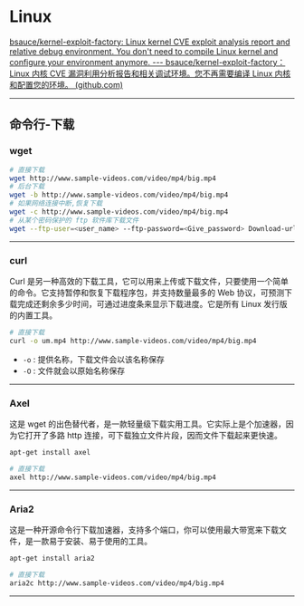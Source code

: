 # Linux

[bsauce/kernel-exploit-factory: Linux kernel CVE exploit analysis report and relative debug environment. You don't need to compile Linux kernel and configure your environment anymore. --- bsauce/kernel-exploit-factory：Linux 内核 CVE 漏洞利用分析报告和相关调试环境。您不再需要编译 Linux 内核和配置您的环境。 (github.com)](https://github.com/bsauce/kernel-exploit-factory)

---

## 命令行-下载

### wget

```bash
# 直接下载 
wget http://www.sample-videos.com/video/mp4/big.mp4
# 后台下载
wget -b http://www.sample-videos.com/video/mp4/big.mp4
# 如果网络连接中断,恢复下载
wget -c http://www.sample-videos.com/video/mp4/big.mp4
# 从某个密码保护的 ftp 软件库下载文件
wget --ftp-user=<user_name> --ftp-password=<Give_password> Download-url-address
```

---

### curl

Curl 是另一种高效的下载工具，它可以用来上传或下载文件，只要使用一个简单的命令。它支持暂停和恢复下载程序包，并支持数量最多的 Web 协议，可预测下载完成还剩余多少时间，可通过进度条来显示下载进度。它是所有 Linux 发行版的内置工具。

```bash
# 直接下载
curl -o um.mp4 http://www.sample-videos.com/video/mp4/big.mp4
```

- `-o` : 提供名称，下载文件会以该名称保存
- `-O` : 文件就会以原始名称保存

---

### Axel

这是 wget 的出色替代者，是一款轻量级下载实用工具。它实际上是个加速器，因为它打开了多路 http 连接，可下载独立文件片段，因而文件下载起来更快速。

```bash
apt-get install axel
```

```bash
# 直接下载
axel http://www.sample-videos.com/video/mp4/big.mp4
```

---

### Aria2

这是一种开源命令行下载加速器，支持多个端口，你可以使用最大带宽来下载文件，是一款易于安装、易于使用的工具。

```bash
apt-get install aria2
```

```bash
# 直接下载
aria2c http://www.sample-videos.com/video/mp4/big.mp4
```

---















